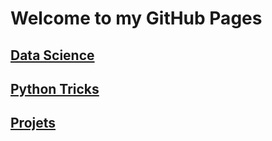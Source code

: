 # Welcome to my GitHub Pages

## [Data Science](https://rcourivaud.github.io/DATASCIENCE.md)


## [Python Tricks](https://rcourivaud.github.io/PYTHON)


## [Projets](https://rcourivaud.github.io/PROJECTS)



